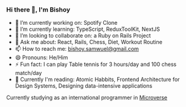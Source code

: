 ### Hi there 👋, I'm Bishoy 

- 🔭 I’m currently working on: Spotify Clone
- 🌱 I’m currently learning: TypeScript, ReduxToolKit, NextJS
- 👯 I’m looking to collaborate on: a Ruby on Rails Project
- 💬 Ask me about: React, Rails, Chess, Diet, Workout Routine
- 📫 How to reach me: bishoy.samwuel@gmail.com
- 😄 Pronouns: He/Him
- ⚡ Fun fact: I can play Table tennis for 3 hours/day and 100 chess match/day
- 📖 Currently I'm reading: Atomic Habbits, Frontend Architecture for Design Systems,  Designing data-intensive applications


Currently studying as an international programmer in [Microverse](https://www.microverse.org/?grsf=fds6ce)
